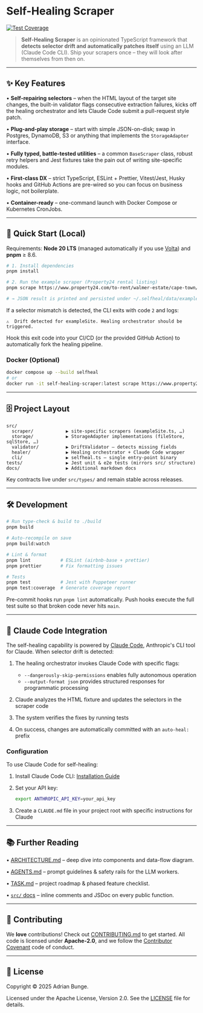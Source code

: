 # Self-Healing Scraper

[![Test Coverage](https://img.shields.io/badge/coverage-%3E90%25-brightgreen)](./coverage/lcov-report/index.html)

> **Self-Healing Scraper** is an opinionated TypeScript framework that **detects selector drift and automatically patches itself** using an LLM (Claude Code CLI). Ship your scrapers once – they will look after themselves from then on.

---

## ✨ Key Features

• **Self-repairing selectors** – when the HTML layout of the target site changes, the built-in validator flags consecutive extraction failures, kicks off the healing orchestrator and lets Claude Code submit a pull-request style patch.

• **Plug-and-play storage** – start with simple JSON-on-disk; swap in Postgres, DynamoDB, S3 or anything that implements the `StorageAdapter` interface.

• **Fully typed, battle-tested utilities** – a common `BaseScraper` class, robust retry helpers and Jest fixtures take the pain out of writing site-specific modules.

• **First-class DX** – strict TypeScript, ESLint + Prettier, Vitest/Jest, Husky hooks and GitHub Actions are pre-wired so you can focus on business logic, not boilerplate.

• **Container-ready** – one-command launch with Docker Compose or Kubernetes CronJobs.

---

## 🚀 Quick Start (Local)

Requirements: **Node 20 LTS** (managed automatically if you use [Volta](https://volta.sh)) and **pnpm** ≥ 8.6.

```bash
# 1. Install dependencies
pnpm install

# 2. Run the example scraper (Property24 rental listing)
pnpm scrape https://www.property24.com/to-rent/walmer-estate/cape-town/western-cape/10163

# → JSON result is printed and persisted under ~/.selfheal/data/exampleSite.json
```

If a selector mismatch is detected, the CLI exits with code `2` and logs:

```
⚠️  Drift detected for exampleSite. Healing orchestrator should be triggered.
```

Hook this exit code into your CI/CD (or the provided GitHub Action) to automatically fork the healing pipeline.

### Docker (Optional)

```bash
docker compose up --build selfheal
# or
docker run -it self-healing-scraper:latest scrape https://www.property24.com/to-rent/walmer-estate/cape-town/western-cape/10163
```

---

## 🗄️ Project Layout

```
src/
  scraper/            ▶ site-specific scrapers (exampleSite.ts, …)
  storage/            ▶ StorageAdapter implementations (fileStore, sqlStore, …)
  validator/          ▶ DriftValidator – detects missing fields
  healer/             ▶ Healing orchestrator + Claude Code wrapper
  cli/                ▶ selfheal.ts – single entry-point binary
tests/                ▶ Jest unit & e2e tests (mirrors src/ structure)
docs/                 ▶ Additional markdown docs
```

Key contracts live under `src/types/` and remain stable across releases.

---

## 🛠️ Development

```bash
# Run type-check & build to ./build
pnpm build

# Auto-recompile on save
pnpm build:watch

# Lint & format
pnpm lint           # ESLint (airbnb-base + prettier)
pnpm prettier       # Fix formatting issues

# Tests
pnpm test           # Jest with Puppeteer runner
pnpm test:coverage  # Generate coverage report
```

Pre-commit hooks run `pnpm lint` automatically. Push hooks execute the full test suite so that broken code never hits `main`.

---

## 🤖 Claude Code Integration

The self-healing capability is powered by [Claude Code](https://docs.anthropic.com/en/docs/claude-code), Anthropic's CLI tool for Claude. When selector drift is detected:

1. The healing orchestrator invokes Claude Code with specific flags:
   - `--dangerously-skip-permissions` enables fully autonomous operation
   - `--output-format json` provides structured responses for programmatic processing

2. Claude analyzes the HTML fixture and updates the selectors in the scraper code

3. The system verifies the fixes by running tests

4. On success, changes are automatically committed with an `auto-heal:` prefix

### Configuration

To use Claude Code for self-healing:

1. Install Claude Code CLI: [Installation Guide](https://docs.anthropic.com/en/docs/claude-code/cli-usage)

2. Set your API key:
   ```bash
   export ANTHROPIC_API_KEY=your_api_key
   ```

3. Create a `CLAUDE.md` file in your project root with specific instructions for Claude

---

## 📚 Further Reading

• [ARCHITECTURE.md](ARCHITECTURE.md) – deep dive into components and data-flow diagram.

• [AGENTS.md](AGENTS.md) – prompt guidelines & safety rails for the LLM workers.

• [TASK.md](TASK.md) – project roadmap & phased feature checklist.

• [`src/` docs](./src) – inline comments and JSDoc on every public function.

---

## 🤝 Contributing

We **love** contributions! Check out [CONTRIBUTING.md](CONTRIBUTING.md) to get started. All code is licensed under **Apache-2.0**, and we follow the [Contributor Covenant](https://www.contributor-covenant.org/) code of conduct.

---

## 📄 License

Copyright © 2025 Adrian Bunge.

Licensed under the Apache License, Version 2.0. See the [LICENSE](LICENSE) file for details.
